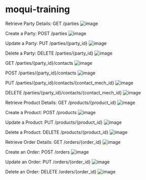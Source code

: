 # moqui-training

Retrieve Party Details: GET /parties
![image](https://github.com/user-attachments/assets/261710b1-dabe-4ba7-b92f-9eba4eaca3d3)

Create a Party: POST /parties
![image](https://github.com/user-attachments/assets/d3a8fe94-1668-4a8a-8740-557ba1a7ccbf)

Update a Party: PUT /parties/{party_id}
![image](https://github.com/user-attachments/assets/91b9ec3a-af32-4281-ba96-daba45f155aa)

Delete a Party: DELETE /parties/{party_id}
![image](https://github.com/user-attachments/assets/3e058e49-5a79-48b6-92b6-fea3e2c50d75)

GET /parties/{party_id}/contacts
![image](https://github.com/user-attachments/assets/ccd09fce-94d4-4722-a431-732d83786e73)

POST /parties/{party_id}/contacts
 ![image](https://github.com/user-attachments/assets/6288a88f-6790-4301-b199-fcf22ca3891d)

PUT /parties/{party_id}/contacts/{contact_mech_id}
![image](https://github.com/user-attachments/assets/5a1844ec-198c-4d71-b46c-85690bd60c27)

DELETE /parties/{party_id}/contacts/{contact_mech_id}
![image](https://github.com/user-attachments/assets/3a358102-1b4f-48cd-aa92-09128e0e8b98)

Retrieve Product Details: GET /products/{product_id}
![image](https://github.com/user-attachments/assets/4df42c64-e4c3-4baf-baf7-2b0daeca5b5f)

Create a Product: POST /products
![image](https://github.com/user-attachments/assets/d13bf06e-5e22-4ae9-b2c1-281544928b72)

Update a Product: PUT /products/{product_id}
![image](https://github.com/user-attachments/assets/a50f90bf-b06f-4350-91f9-4fa4f965d359)

Delete a Product: DELETE /products/{product_id}
![image](https://github.com/user-attachments/assets/3a820784-c147-41dc-9a5e-e58a9b44df5f)

Retrieve Order Details: GET /orders/{order_id}
![image](https://github.com/user-attachments/assets/f83e7cc6-e64e-4870-9142-5be4b89f7d57)

Create an Order: POST /orders
![image](https://github.com/user-attachments/assets/263d806e-f24a-4907-9550-0dc4e5d14d61)

Update an Order: PUT /orders/{order_id}
![image](https://github.com/user-attachments/assets/608b7055-b984-4729-b7b4-76509d86fd17)

Delete an Order: DELETE /orders/{order_id}
![image](https://github.com/user-attachments/assets/d109a957-57a2-4483-af87-1e7176b9be04)

